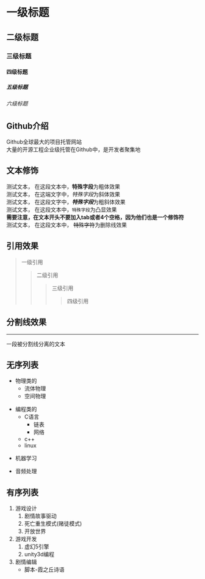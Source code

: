 # 一级标题
## 二级标题
### 三级标题
#### 四级标题
##### 五级标题
###### 六级标题

## Github介绍

   Github全球最大的项目托管网站<br>大量的开源工程企业级托管在Github中，是开发者聚集地

## 文本修饰

   测试文本， 在这段文本中，**特殊字段**为粗体效果<br>
   测试文本， 在这端文字中，*特殊字段*为斜体效果<br>
   测试文本， 在这段文字中，***特殊字段***为粗斜体效果<br>
   测试文本， 在这段文本中，`特殊字段`为凸显效果<br>
   **需要注意，在文本开头不要加入tab或者4个空格，因为他们也是一个修饰符**<br>
   测试文本， 在这段文本中， ~~特殊字符~~为删除线效果<br>

## 引用效果

> 一级引用
>> 二级引用
>>> 三级引用
>>>> 四级引用

## 分割线效果
---
一段被分割线分离的文本

## 无序列表

* 物理类的
  * 流体物理
  * 空间物理
+ 编程类的
  * C语言
    * 链表
    * 网络
  * c++
  * linux
- 机器学习
* 音频处理

## 有序列表

1. 游戏设计
   1. 剧情故事驱动
   2. 死亡重生模式(赌徒模式)
   3. 开放世界
2. 游戏开发
   1. 虚幻5引擎
   2. unity3d编程
3. 剧情编辑
   * 脚本-霞之丘诗语
